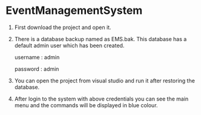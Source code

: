 # EventManagementSystem

1. First download the project and open it.
2. There is a database backup named as EMS.bak. This database has a default admin user which has been created.
   
   username : admin
   
   password : admin
   
3. You can open the project from visual studio and run it after restoring the database.
4. After login to the system with above credentials you can see the main menu and the commands will be displayed in blue colour.
